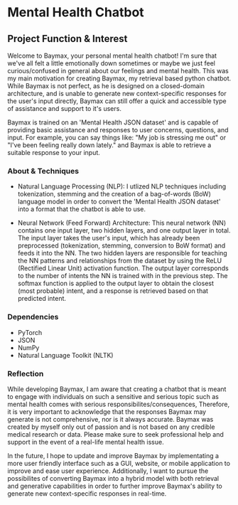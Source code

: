 # Mental Health Chatbot

## Project Function & Interest

Welcome to Baymax, your personal mental health chatbot! I'm sure that we've all felt a little emotionally down sometimes or maybe we just feel curious/confused in general about our feelings and mental health. This was my main motivation for creating Baymax, my retrieval based python chatbot. While Baymax is not perfect, as he is designed on a closed-domain architecture, and is unable to generate new context-specific responses for the user's input directly, Baymax can still offer a quick and accessible type of assistance and support to it's users.

Baymax is trained on an 'Mental Health JSON dataset' and is capable of providing basic assistance and responses to user concerns, questions, and input. For example, you can say things like: "My job is stressing me out" or "I've been feeling really down lately." and Baymax is able to retrieve a suitable response to your input.

### About & Techniques

- Natural Language Processing (NLP): I utlized NLP techniques including tokenization, stemming and the creation of a bag-of-words (BoW) language model in order to convert the 'Mental Health JSON dataset' into a format that the chatbot is able to use.

- Neural Network (Feed Forward) Architecture: This neural network (NN) contains one input layer, two hidden layers, and one output layer in total. The input layer takes the user's input, which has already been preprocessed (tokenization, stemming, conversion to BoW format) and feeds it into the NN. The two hidden layers are responsible for teaching the NN patterns and relationships from the dataset by using the ReLU (Rectified Linear Unit) activation function. The output layer corresponds to the number of intents the NN is trained with in the previous step. The softmax function is applied to the output layer to obtain the closest (most probable) intent, and a response is retrieved based on that predicted intent.

### Dependencies

- PyTorch
- JSON
- NumPy
- Natural Language Toolkit (NLTK)

### Reflection

While developing Baymax, I am aware that creating a chatbot that is meant to engage with individuals on such a sensitive and serious topic such as mental health comes with serious responsibilites/consequences, Therefore, it is very important to acknowledge that the responses Baymax may generate is not comprehensive, nor is it always accurate. Baymax was created by myself only out of passion and is not based on any credible medical research or data. Please make sure to seek professional help and support in the event of a real-life mental health issue.

In the future, I hope to update and improve Baymax by implementating a more user friendly interface such as a GUI, website, or mobile application to improve and ease user experience. Additionally, I want to pursue the possibilites of converting Baymax into a hybrid model with both retrieval and generative capabilities in order to further improve Baymax's ability to generate new context-specific responses in real-time.
